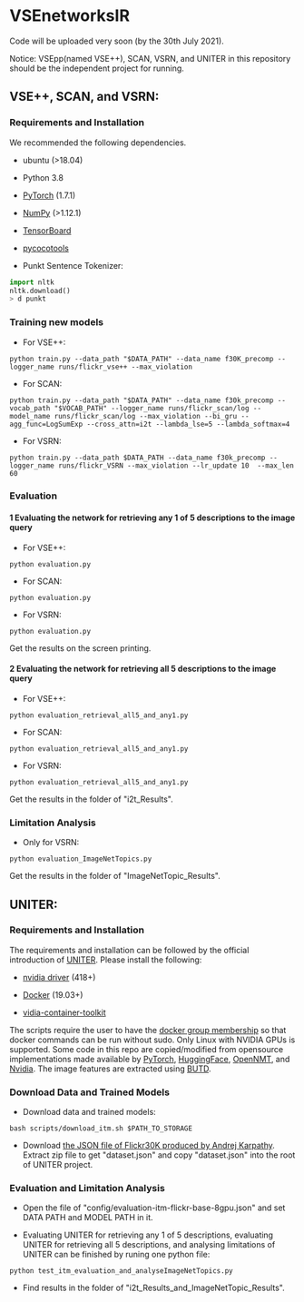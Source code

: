 # VSEnetworksIR
Code will be uploaded very soon (by the 30th July 2021). 

Notice: VSEpp(named VSE++), SCAN, VSRN, and UNITER in this repository should be the independent project for running.

## VSE++, SCAN, and VSRN:

### Requirements and Installation
We recommended the following dependencies.
* ubuntu (>18.04)

* Python 3.8

* [PyTorch](https://pytorch.org/) (1.7.1)

* [NumPy](https://numpy.org/) (>1.12.1)

* [TensorBoard](https://github.com/TeamHG-Memex/tensorboard_logger) 

* [pycocotools](https://github.com/cocodataset/cocoapi) 

* Punkt Sentence Tokenizer:

``` python
import nltk
nltk.download()
> d punkt
``` 

### Training new models
* For VSE++:
``` 
python train.py --data_path "$DATA_PATH" --data_name f30K_precomp --logger_name runs/flickr_vse++ --max_violation
``` 
* For SCAN:
``` 
python train.py --data_path "$DATA_PATH" --data_name f30k_precomp --vocab_path "$VOCAB_PATH" --logger_name runs/flickr_scan/log --model_name runs/flickr_scan/log --max_violation --bi_gru --agg_func=LogSumExp --cross_attn=i2t --lambda_lse=5 --lambda_softmax=4
``` 
* For VSRN:
``` 
python train.py --data_path $DATA_PATH --data_name f30k_precomp --logger_name runs/flickr_VSRN --max_violation --lr_update 10  --max_len 60
``` 

### Evaluation
#### 1 Evaluating the network for retrieving any 1 of 5 descriptions to the image query
* For VSE++:
``` 
python evaluation.py
``` 
* For SCAN:
``` 
python evaluation.py
``` 
* For VSRN:
``` 
python evaluation.py
``` 
Get the results on the screen printing.

#### 2 Evaluating the network for retrieving all 5 descriptions to the image query
* For VSE++:
``` 
python evaluation_retrieval_all5_and_any1.py
``` 
* For SCAN:
``` 
python evaluation_retrieval_all5_and_any1.py
``` 
* For VSRN:
``` 
python evaluation_retrieval_all5_and_any1.py
``` 
Get the results in the folder of "i2t_Results".

### Limitation Analysis
* Only for VSRN:
``` 
python evaluation_ImageNetTopics.py
``` 
Get the results in the folder of "ImageNetTopic_Results".


## UNITER:
### Requirements and Installation

The requirements and installation can be followed by the official introduction of [UNITER](https://github.com/ChenRocks/UNITER). Please install the following:

* [nvidia driver](https://docs.nvidia.com/cuda/cuda-installation-guide-linux/index.html#package-manager-installation) (418+)

* [Docker](https://docs.docker.com/engine/install/ubuntu/) (19.03+)

* [vidia-container-toolkit](https://github.com/NVIDIA/nvidia-docker#quickstart)

The scripts require the user to have the [docker group membership](https://docs.docker.com/engine/install/linux-postinstall/) so that docker commands can be run without sudo. Only Linux with NVIDIA GPUs is supported. Some code in this repo are copied/modified from opensource implementations made available by [PyTorch](https://github.com/pytorch/pytorch), [HuggingFace](https://github.com/huggingface/transformers), [OpenNMT](https://github.com/OpenNMT/OpenNMT-py), and [Nvidia](https://github.com/NVIDIA/DeepLearningExamples/tree/master/PyTorch). The image features are extracted using [BUTD](https://github.com/peteanderson80/bottom-up-attention).

### Download Data and Trained Models
* Download data and trained models:
``` 
bash scripts/download_itm.sh $PATH_TO_STORAGE
``` 

* Download [the JSON file of Flickr30K produced by Andrej Karpathy](https://cs.stanford.edu/people/karpathy/deepimagesent/). Extract zip file to get "dataset.json" and copy "dataset.json" into the root of UNITER project.

### Evaluation and Limitation Analysis
* Open the file of "config/evaluation-itm-flickr-base-8gpu.json" and set DATA PATH and MODEL PATH in it.

* Evaluating UNITER for retrieving any 1 of 5 descriptions, evaluating UNITER for retrieving all 5 descriptions, and analysing limitations of UNITER can be finished by runing one python file:
``` 
python test_itm_evaluation_and_analyseImageNetTopics.py 
``` 

* Find results in the folder of "i2t_Results_and_ImageNetTopic_Results".




